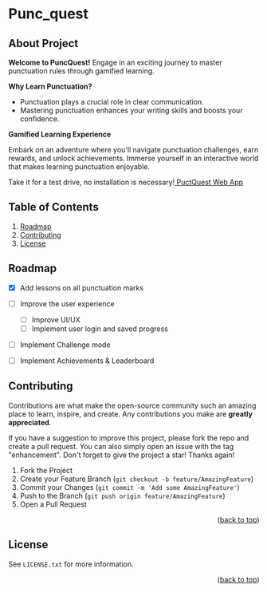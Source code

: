 # Punc_quest

## About Project

**Welcome to PuncQuest!**
Engage in an exciting journey to master punctuation rules through gamified learning.

**Why Learn Punctuation?**
<ul>
  <li>Punctuation plays a crucial role in clear communication.</li>
  <li> Mastering punctuation enhances your writing skills and boosts your confidence.</li>
</ul>


**Gamified Learning Experience**<br>

Embark on an adventure where you'll navigate punctuation challenges, earn rewards, and unlock achievements. Immerse yourself in an interactive world that makes learning punctuation enjoyable.

Take it for a test drive, no installation is necessary!<a href="https://puncq-22003.web.app"> PuctQuest Web App</a>

## Table of Contents
  <ol>
   <li><a href="#roadmap">Roadmap</a></li>    
  <li><a href="#contributing">Contributing</a></li>    
  <li><a href="#license">License</a></li>
  </ol>


## Roadmap

- [x] Add lessons on all punctuation marks
- [ ] Improve the user experience
  - [ ] Improve UI/UX
  - [ ] Implement user login and saved progress
- [ ] Implement Challenge mode
- [ ] Implement Achievements & Leaderboard

   

## Contributing

Contributions are what make the open-source community such an amazing place to learn, inspire, and create. Any contributions you make are **greatly appreciated**.

If you have a suggestion to improve this project, please fork the repo and create a pull request. You can also simply open an issue with the tag "enhancement".
Don't forget to give the project a star! Thanks again!

1. Fork the Project
2. Create your Feature Branch (`git checkout -b feature/AmazingFeature`)
3. Commit your Changes (`git commit -m 'Add some AmazingFeature'`)
4. Push to the Branch (`git push origin feature/AmazingFeature`)
5. Open a Pull Request

<p align="right">(<a href="#punc_quest">back to top</a>)</p>

## License

See `LICENSE.txt` for more information.

<p align="right">(<a href="#punc_quest">back to top</a>)</p>



